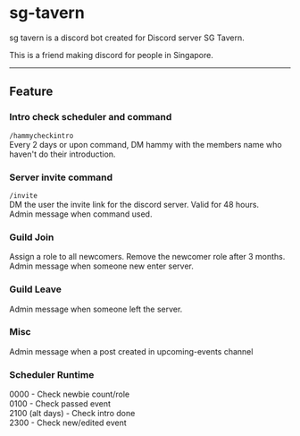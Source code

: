 # sg-tavern

sg tavern is a discord bot created for Discord server SG Tavern.

This is a friend making discord for people in Singapore.

---

## Feature
### Intro check scheduler and command
`/hammycheckintro` <br>
Every 2 days or upon command, DM hammy with the members name who haven't do their introduction.

### Server invite command
`/invite` <br>
DM the user the invite link for the discord server. Valid for 48 hours. <br>
Admin message when command used.

### Guild Join
Assign a role to all newcomers. Remove the newcomer role after 3 months. <br>
Admin message when someone new enter server.

### Guild Leave 
Admin message when someone left the server.

### Misc
Admin message when a post created in upcoming-events channel

### Scheduler Runtime
0000 - Check newbie count/role <br>
0100 - Check passed event <br>
2100 (alt days) - Check intro done <br>
2300 - Check new/edited event <br>


